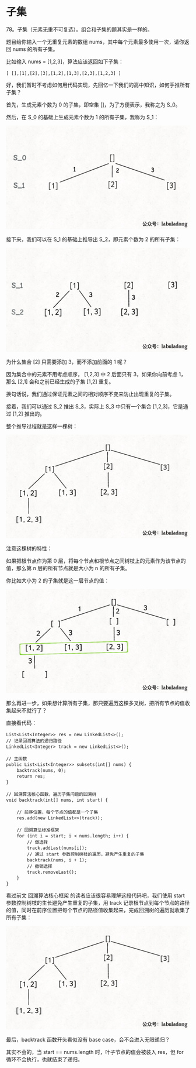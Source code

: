 # 子集

78。子集（元素无重不可复选）。组合和子集的题其实是一样的。

题目给你输入一个无重复元素的数组 nums，其中每个元素最多使用一次，请你返回 nums 的所有子集。

比如输入 nums = [1,2,3]，算法应该返回如下子集：

```
[ [],[1],[2],[3],[1,2],[1,3],[2,3],[1,2,3] ]
```

好，我们暂时不考虑如何用代码实现，先回忆一下我们的高中知识，如何手推所有子集？

首先，生成元素个数为 0 的子集，即空集 []，为了方便表示，我称之为 S_0。

然后，在 S_0 的基础上生成元素个数为 1 的所有子集，我称为 S_1：

![](imgs/3.jpg)

接下来，我们可以在 S_1 的基础上推导出 S_2，即元素个数为 2 的所有子集：

![](imgs/4.jpg)

为什么集合 [2] 只需要添加 3，而不添加前面的 1 呢？

因为集合中的元素不用考虑顺序， [1,2,3] 中 2 后面只有 3，如果你向前考虑 1，那么 [2,1] 会和之前已经生成的子集 [1,2] 重复。

换句话说，我们通过保证元素之间的相对顺序不变来防止出现重复的子集。

接着，我们可以通过 S_2 推出 S_3，实际上 S_3 中只有一个集合 [1,2,3]，它是通过 [1,2] 推出的。

整个推导过程就是这样一棵树：

![](imgs/5.jpg)

注意这棵树的特性：

如果把根节点作为第 0 层，将每个节点和根节点之间树枝上的元素作为该节点的值，那么第 n 层的所有节点就是大小为 n 的所有子集。

你比如大小为 2 的子集就是这一层节点的值：

![](imgs/6.jpg)

那么再进一步，如果想计算所有子集，那只要遍历这棵多叉树，把所有节点的值收集起来不就行了？

直接看代码：

```
List<List<Integer>> res = new LinkedList<>();
// 记录回溯算法的递归路径
LinkedList<Integer> track = new LinkedList<>();

// 主函数
public List<List<Integer>> subsets(int[] nums) {
    backtrack(nums, 0);
    return res;
}

// 回溯算法核心函数，遍历子集问题的回溯树
void backtrack(int[] nums, int start) {

    // 前序位置，每个节点的值都是一个子集
    res.add(new LinkedList<>(track));
    
    // 回溯算法标准框架
    for (int i = start; i < nums.length; i++) {
        // 做选择
        track.addLast(nums[i]);
        // 通过 start 参数控制树枝的遍历，避免产生重复的子集
        backtrack(nums, i + 1);
        // 撤销选择
        track.removeLast();
    }
}
```

看过前文 回溯算法核心框架 的读者应该很容易理解这段代码吧，我们使用 start 参数控制树枝的生长避免产生重复的子集，用 track 记录根节点到每个节点的路径的值，同时在前序位置把每个节点的路径值收集起来，完成回溯树的遍历就收集了所有子集：

![](imgs/5.jpg)

最后，backtrack 函数开头看似没有 base case，会不会进入无限递归？

其实不会的，当 start == nums.length 时，叶子节点的值会被装入 res，但 for 循环不会执行，也就结束了递归。